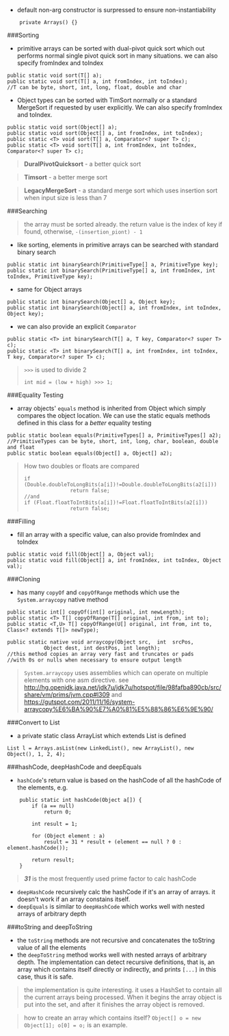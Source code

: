 - default non-arg constructor is surpressed to ensure non-instantiability
```
    private Arrays() {}
```

###Sorting
- primitive arrays can be sorted with dual-pivot quick sort which out performs normal single pivot quick sort in many situations. we can also specify fromIndex and toIndex

```
public static void sort(T[] a);
public static void sort(T[] a, int fromIndex, int toIndex);
//T can be byte, short, int, long, float, double and char
```

- Object types can be sorted with TimSort normally or a standard MergeSort if requested by user explicitly. We can also specify fromIndex and toIndex.

```
public static void sort(Object[] a);
public static void sort(Object[] a, int fromIndex, int toIndex);
public static <T> void sort(T[] a, Comparator<? super T> c);
public static <T> void sort(T[] a, int fromIndex, int toIndex, Comparator<? super T> c);
```

> **DuralPivotQuicksort** - a better quick sort

> **Timsort** - a better merge sort

> **LegacyMergeSort** - a standard merge sort which uses insertion sort when input size is less than 7

###Searching

> the array must be sorted already. the return value is the index of key if found, otherwise, `-(insertion_piont) - 1`

- like sorting, elements in primitive arrays can be searched with standard binary search

```
public static int binarySearch(PrimitiveType[] a, PrimitiveType key);
public static int binarySearch(PrimitiveType[] a, int fromIndex, int toIndex, PrimitiveType key);
```

- same for Object arrays

```
public static int binarySearch(Object[] a, Object key);
public static int binarySearch(Object[] a, int fromIndex, int toIndex, Object key);
```

- we can also provide an explicit `Comparator`

```
public static <T> int binarySearch(T[] a, T key, Comparator<? super T> c);
public static <T> int binarySearch(T[] a, int fromIndex, int toIndex, T key, Comparator<? super T> c);
```

> `>>>` is used to divide 2
>```
>int mid = (low + high) >>> 1;
>```

###Equality Testing
- array objects' `equals` method is inherited from Object which simply compares the object location. We can use the static equals methods defined in this class for a *better* equality testing

```
public static boolean equals(PrimitiveTypes[] a, PrimitiveTypes[] a2);
//PrimitiveTypes can be byte, short, int, long, char, boolean, double and float
public static boolean equals(Object[] a, Object[] a2);
```

> How two doubles or floats are compared
>```
>if (Double.doubleToLongBits(a[i])!=Double.doubleToLongBits(a2[i]))
>                return false;
> //and
>if (Float.floatToIntBits(a[i])!=Float.floatToIntBits(a2[i]))
>                return false;
>```

###Filling
- fill an array with a specific value, can also provide fromIndex and toIndex

```
public static void fill(Object[] a, Object val);
public static void fill(Object[] a, int fromIndex, int toIndex, Object val);
```

###Cloning
- has many `copyOf` and `copyOfRange` methods which use the `System.arraycopy` native method

```
public static int[] copyOf(int[] original, int newLength);
public static <T> T[] copyOfRange(T[] original, int from, int to);
public static <T,U> T[] copyOfRange(U[] original, int from, int to, Class<? extends T[]> newType);
```

```
public static native void arraycopy(Object src,  int  srcPos, 
            Object dest, int destPos, int length);
//this method copies an array very fast and truncates or pads 
//with 0s or nulls when necessary to ensure output length
```

> `System.arraycopy` uses assemblies which can operate on multiple elements with one asm directive.
> see http://hg.openjdk.java.net/jdk7u/jdk7u/hotspot/file/98fafba890cb/src/share/vm/prims/jvm.cpp#l309
> and https://gutspot.com/2011/11/16/system-arraycopy%E6%BA%90%E7%A0%81%E5%88%86%E6%9E%90/

###Convert to List
- a private static class ArrayList which extends List is defined

```
List l = Arrays.asList(new LinkedList(), new ArrayList(), new Object(), 1, 2, 4);
```

###hashCode, deepHashCode and deepEquals
- `hashCode`'s return value is based on the hashCode of all the hashCode of the elements, e.g.

```
    public static int hashCode(Object a[]) {
        if (a == null)
            return 0;

        int result = 1;

        for (Object element : a)
            result = 31 * result + (element == null ? 0 : element.hashCode());

        return result;
    }
```

> ***31*** is the most frequently used prime factor to calc hashCode

- `deepHashCode` recursively calc the hashCode if it's an array of arrays. it doesn't work if an array constains itself.
- `deepEquals` is similar to `deepHashCode` which works well with nested arrays of arbitrary depth

###toString and deepToString
- the `toString` methods are not recursive and concatenates the toString value of all the elements
- the `deepToString` method works well with nested arrays of arbitrary depth. The implementation can detect recursive definitions, that is, an array which contains itself directly or indirectly, and prints `[...]` in this case, thus it is safe.

> the implementation is quite interesting. it uses a HashSet to contain all the current arrays being processed. When it begins the array object is put into the set, and after it finishes the array object is removed.


> how to create an array which contains itself? `Object[] o = new Object[1]; o[0] = o;` is an example.
